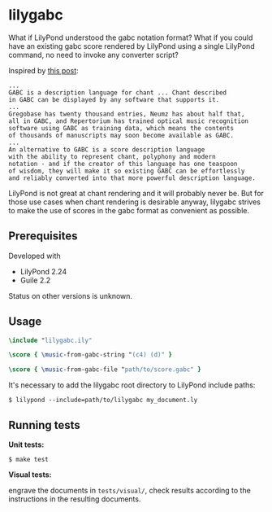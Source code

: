 # lilygabc

What if LilyPond understood the gabc notation format?
What if you could have an existing gabc score rendered by LilyPond
using a single LilyPond command, no need to invoke any converter
script?

Inspired by [this post](https://forum.musicasacra.com/forum/discussion/comment/256478#Comment_256478):

    ...
    GABC is a description language for chant ... Chant described
    in GABC can be displayed by any software that supports it.
    ...
    Gregobase has twenty thousand entries, Neumz has about half that,
    all in GABC, and Repertorium has trained optical music recognition
    software using GABC as training data, which means the contents
    of thousands of manuscripts may soon become available as GABC.
    ...
    An alternative to GABC is a score description language
    with the ability to represent chant, polyphony and modern
    notation - and if the creator of this language has one teaspoon
    of wisdom, they will make it so existing GABC can be effortlessly
    and reliably converted into that more powerful description language.

LilyPond is not great at chant rendering and it will probably
never be. But for those use cases when chant rendering is desirable
anyway, lilygabc strives to make the use of scores
in the gabc format as convenient as possible.

## Prerequisites

Developed with

- LilyPond 2.24
- Guile 2.2

Status on other versions is unknown.

## Usage

```lilypond
\include "lilygabc.ily"

\score { \music-from-gabc-string "(c4) (d)" }

\score { \music-from-gabc-file "path/to/score.gabc" }
```

It's necessary to add the lilygabc root directory to LilyPond
include paths:

`$ lilypond --include=path/to/lilygabc my_document.ly`

## Running tests

**Unit tests:**

`$ make test`

**Visual tests:**

engrave the documents in `tests/visual/`,
check results according to the instructions in the resulting documents.
